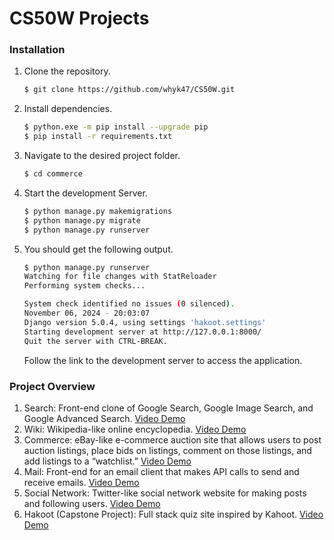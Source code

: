 # CS50W Projects

### Installation
1. Clone the repository.
    ```bash
    $ git clone https://github.com/whyk47/CS50W.git
    ```
2. Install dependencies.
    ```bash
    $ python.exe -m pip install --upgrade pip
    $ pip install -r requirements.txt
    ```
3. Navigate to the desired project folder.
    ```bash
    $ cd commerce
    ```
4. Start the development Server.
    ```bash
    $ python manage.py makemigrations
    $ python manage.py migrate
    $ python manage.py runserver
    ```
5. You should get the following output.
    ```bash
    $ python manage.py runserver
    Watching for file changes with StatReloader
    Performing system checks...

    System check identified no issues (0 silenced).
    November 06, 2024 - 20:03:07
    Django version 5.0.4, using settings 'hakoot.settings'
    Starting development server at http://127.0.0.1:8000/
    Quit the server with CTRL-BREAK.
    ```
    Follow the link to the development server to access the application.

### Project Overview
1. Search: Front-end clone of Google Search, Google Image Search, and Google Advanced Search. [Video Demo](https://youtu.be/0OjAZcYxP5A)
2. Wiki: Wikipedia-like online encyclopedia. [Video Demo](https://youtu.be/Bz9MZXSzDwA)
3. Commerce: eBay-like e-commerce auction site that allows users to post auction listings, place bids on listings, comment on those listings, and add listings to a “watchlist.” [Video Demo](https://youtu.be/nS1kOXhf24Y)
4. Mail: Front-end for an email client that makes API calls to send and receive emails. [Video Demo](https://youtu.be/31GerWzAL2s)
5. Social Network: Twitter-like social network website for making posts and following users. [Video Demo](https://youtu.be/mDw8EKzzxLM)
6. Hakoot (Capstone Project): Full stack quiz site inspired by Kahoot. [Video Demo](https://youtu.be/61no9QvlWX8)